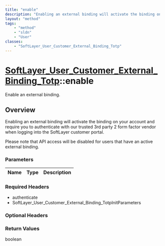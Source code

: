```yaml
---
title: "enable"
description: "Enabling an external binding will activate the binding on your account and require you to authenticate with our trusted... "
layout: "method"
tags:
    - "method"
    - "sldn"
    - "User"
classes:
    - "SoftLayer_User_Customer_External_Binding_Totp"
---
```

# [SoftLayer_User_Customer_External_Binding_Totp](/reference/services/SoftLayer_User_Customer_External_Binding_Totp)::enable

Enable an external binding.


## Overview 
Enabling an external binding will activate the binding on your account and require you to authenticate with our trusted 3rd party 2 form factor vendor when logging into the SoftLayer customer portal. 

Please note that API access will be disabled for users that have an active external binding. 

### Parameters 
|Name | Type | Description |
| --- | --- | --- |


### Required Headers
* authenticate
* SoftLayer_User_Customer_External_Binding_TotpInitParameters

### Optional Headers

### Return Values
boolean

